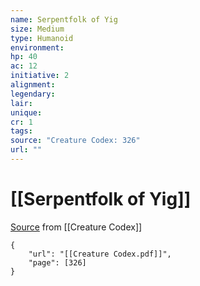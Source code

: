 ```yaml
---
name: Serpentfolk of Yig
size: Medium
type: Humanoid
environment: 
hp: 40
ac: 12
initiative: 2
alignment: 
legendary: 
lair: 
unique: 
cr: 1
tags: 
source: "Creature Codex: 326"
url: ""
---
```

# [[Serpentfolk of Yig]]

[Source](zotero://open-pdf/library/items/NTNKJRHG?page=326) from [[Creature Codex]]

```pdf
{
	"url": "[[Creature Codex.pdf]]",
	"page": [326]
}
```

